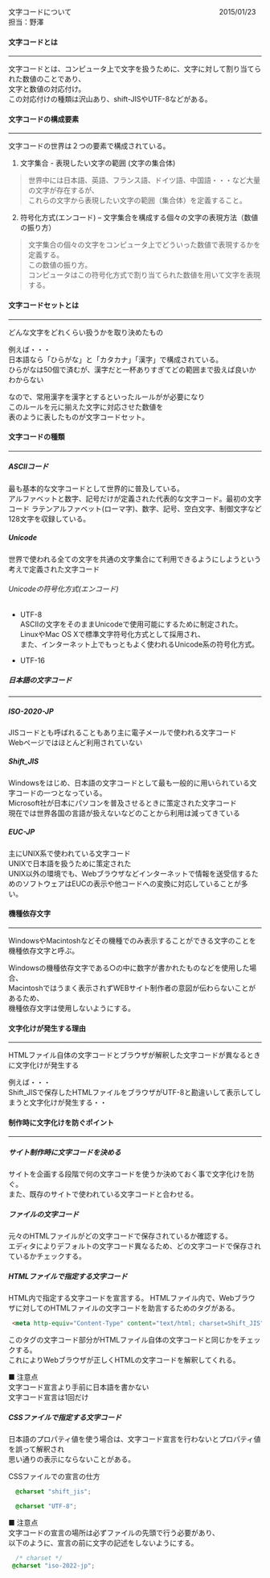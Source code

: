 文字コードについて　　　　　　　　　　　　　　　　　　　　　2015/01/23 担当：野澤                                                                                                                                                                                                                                                                                  
#### 文字コードとは             
-------------------------
文字コードとは、コンピュータ上で文字を扱うために、文字に対して割り当てられた数値のことであり、  
文字と数値の対応付け。  
この対応付けの種類は沢山あり、shift-JISやUTF-8などがある。

#### 文字コードの構成要素
-------------------------
文字コードの世界は２つの要素で構成されている。  

1. 文字集合 - 表現したい文字の範囲 (文字の集合体)  
 > 世界中には日本語、英語、フランス語、ドイツ語、中国語・・・など大量の文字が存在するが、   
 > これらの文字から表現したい文字の範囲（集合体）を定義すること。  
  
2. 符号化方式(エンコード) – 文字集合を構成する個々の文字の表現方法（数値の振り方）  
  
  > 文字集合の個々の文字をコンピュータ上でどういった数値で表現するかを定義する。  
  > この数値の振り方。  
  > コンピュータはこの符号化方式で割り当てられた数値を用いて文字を表現する。

#### 文字コードセットとは
-------------------------
どんな文字をどれくらい扱うかを取り決めたもの  
  
例えば・・・  
日本語なら「ひらがな」と「カタカナ」「漢字」で構成されている。  
ひらがなは50個で済むが、漢字だと一杯ありすぎてどの範囲まで扱えば良いかわからない  
  
なので、常用漢字を漢字とするといったルールがが必要になり    
このルールを元に揃えた文字に対応させた数値を  
表のように表したものが文字コードセット。

#### 文字コードの種類
-------------------------
##### ASCIIコード
 最も基本的な文字コードとして世界的に普及している。  
 アルファベットと数字、記号だけが定義された代表的な文字コード。最初の文字コード 
 ラテンアルファベット(ローマ字)、数字、記号、空白文字、制御文字など128文字を収録している。
 
##### Unicode
 世界で使われる全ての文字を共通の文字集合にて利用できるようにしようという考えで定義された文字コード
###### Unicodeの符号化方式(エンコード)
* UTF-8  
  ASCIIの文字をそのままUnicodeで使用可能にするために制定された。  
  LinuxやMac OS Xで標準文字符号化方式として採用され、  
  また、インターネット上でもっともよく使われるUnicode系の符号化方式。  

* UTF-16
 
##### 日本語の文字コード
---------------------------

##### ISO-2020-JP 
 JISコードとも呼ばれることもあり主に電子メールで使われる文字コード  
 Webページではほとんど利用されていない
 
##### Shift_JIS  
 Windowsをはじめ、日本語の文字コードとして最も一般的に用いられている文字コードの一つとなっている。    
 Microsoft社が日本にパソコンを普及させるときに策定された文字コード  
 現在では世界各国の言語が扱えないなどのことから利用は減ってきている

##### EUC-JP 
 主にUNIX系で使われている文字コード  
 UNIXで日本語を扱うために策定された  
 UNIX以外の環境でも、Webブラウザなどインターネットで情報を送受信するためのソフトウェアはEUCの表示や他コードへの変換に対応していることが多い。
 
#### 機種依存文字
-------------------------
WindowsやMacintoshなどその機種でのみ表示することができる文字のことを機種依存文字と呼ぶ。  

Windowsの機種依存文字である○の中に数字が書かれたものなどを使用した場合、  
Macintoshではうまく表示されずWEBサイト制作者の意図が伝わらないことがあるため、    
機種依存文字は使用しないようにする。

#### 文字化けが発生する理由
-------------------------
HTMLファイル自体の文字コードとブラウザが解釈した文字コードが異なるときに文字化けが発生する    

例えば・・・  
Shift_JISで保存したHTMLファイルをブラウザがUTF-8と勘違いして表示してしまうと文字化けが発生する・・

#### 制作時に文字化けを防ぐポイント
-------------------------
##### サイト制作時に文字コードを決める
サイトを企画する段階で何の文字コードを使うか決めておく事で文字化けを防ぐ。  
また、既存のサイトで使われている文字コードと合わせる。

##### ファイルの文字コード
元々のHTMLファイルがどの文字コードで保存されているか確認する。  
エディタによりデフォルトの文字コード異なるため、どの文字コードで保存されているかチェックする。  

##### HTMLファイルで指定する文字コード
HTML内で指定する文字コードを宣言する。
HTMLファイル内で、Webブラウザに対してのHTMLファイルの文字コードを助言するためのタグがある。

````html
 <meta http-equiv="Content-Type" content="text/html; charset=Shift_JIS" />
`````
このタグの文字コード部分がHTMLファイル自体の文字コードと同じかをチェックする。  
これによりWebブラウザが正しくHTMLの文字コードを解釈してくれる。  

■ 注意点  
文字コード宣言より手前に日本語を書かない  
文字コード宣言は1回だけ

##### CSSファイルで指定する文字コード  
日本語のプロパティ値を使う場合は、文字コード宣言を行わないとプロパティ値を誤って解釈され  
思い通りの表示にならないことがある。  

CSSファイルでの宣言の仕方  
````css
  @charset "shift_jis";
```````
````css
  @charset "UTF-8";
```````

■ 注意点  
文字コードの宣言の場所は必ずファイルの先頭で行う必要があり、  
以下のように、宣言の前に文字の記述をしないようにする。  

````css
  /* charset */
 @charset "iso-2022-jp";
```````
